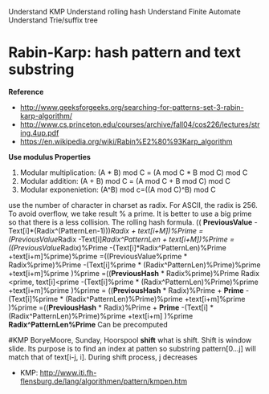 Understand KMP
Understand rolling hash
Understand Finite Automate
Understand Trie/suffix tree


# Rabin-Karp: hash pattern and text substring
**Reference**
  * http://www.geeksforgeeks.org/searching-for-patterns-set-3-rabin-karp-algorithm/
  * http://www.cs.princeton.edu/courses/archive/fall04/cos226/lectures/string.4up.pdf
  * https://en.wikipedia.org/wiki/Rabin%E2%80%93Karp_algorithm

**Use modulus Properties**
  
  1. Modular multiplication: (A * B) mod C = (A mod C * B mod C) mod C
  2. Modular addition: (A + B) mod C = (A mod C + B mod C) mod C
  3. Modular exponenietion: (A^B) mod c=((A mod C)^B) mod C
  
   use the number of character in charset as radix. For ASCII, the radix is 256. 
   To avoid overflow, we take result % a prime. It is better to use a big prime so that there is a less collision.
   The rolling hash formula.
   (( **PreviousValue** - Text[i]*(Radix^(PatternLen-1)))*Radix + text[i+M])%Prime
   =(PreviousValue*Radix -Text[i]*Radix^PatternLen + text[i+M])%Prime
   =((PreviousValue*Radix)%Prime -(Text[i]*Radix^PatternLen)%Prime +text[i+m]%prime)%prime
   =((PreviousValue%prime * Radix%prime)%Prime
    -(Text[i]%prime * (Radix^PatternLen)%Prime)%prime
    +text[i+m]%prime
    )%prime
   =((**PreviousHash** * Radix%prime)%Prime                                          Radix <prime, text[i]<prime
    -(Text[i]%prime * (Radix^PatternLen)%Prime)%prime
    +text[i+m]%prime
    )%prime
  = ((**PreviousHash** * Radix)%Prime + **Prime**
    -(Text[i]%prime * (Radix^PatternLen)%Prime)%prime
    +text[i+m]%prime
    )%prime
  =((**PreviousHash** * Radix)%Prime + **Prime**
    -(Text[i] * (Radix^PatternLen)%Prime)%prime
    +text[i+m]
    )%prime
  **Radix^PatternLen%Prime** Can be precomputed
  
#KMP BoryeMoore, Sunday, Hoorspool
**shift** what is shift. Shift is window slide. Its purpose is to find an index at patten so substring pattern[0...j] will match that of text[i-j, i]. During shift process, j decreases

+ KMP: http://www.iti.fh-flensburg.de/lang/algorithmen/pattern/kmpen.htm
